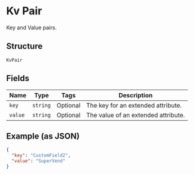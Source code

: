 
# Kv Pair

Key and Value pairs.

## Structure

`KvPair`

## Fields

| Name | Type | Tags | Description |
|  --- | --- | --- | --- |
| `key` | `string` | Optional | The key for an extended attribute. |
| `value` | `string` | Optional | The value of an extended attribute. |

## Example (as JSON)

```json
{
  "key": "CustomField2",
  "value": "SuperVend"
}
```

